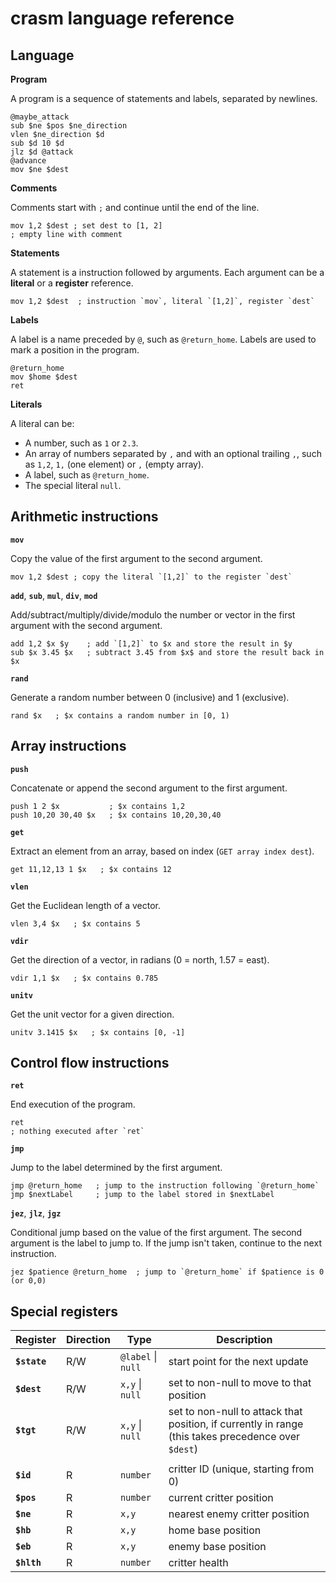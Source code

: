 # crasm language reference

## Language

**Program**

A program is a sequence of statements and labels, separated by newlines.

```
@maybe_attack
sub $ne $pos $ne_direction
vlen $ne_direction $d
sub $d 10 $d
jlz $d @attack
@advance
mov $ne $dest
```

**Comments**

Comments start with `;` and continue until the end of the line.

```
mov 1,2 $dest ; set dest to [1, 2]
; empty line with comment
```

**Statements**

A statement is a instruction followed by arguments. Each argument can be a **literal** or a **register** reference.

```
mov 1,2 $dest  ; instruction `mov`, literal `[1,2]`, register `dest`
```

**Labels**

A label is a name preceded by `@`, such as `@return_home`. Labels are used to mark a position in the program.

```
@return_home
mov $home $dest
ret
```

**Literals**

A literal can be:

- A number, such as `1` or `2.3`.
- An array of numbers separated by `,` and with an optional trailing `,`, such as `1,2`, `1,` (one element) or `,` (empty array).
- A label, such as `@return_home`.
- The special literal `null`.

## Arithmetic instructions

**`mov`**

Copy the value of the first argument to the second argument.

```
mov 1,2 $dest ; copy the literal `[1,2]` to the register `dest`
```

**`add`**, **`sub`**, **`mul`**, **`div`**, **`mod`**

Add/subtract/multiply/divide/modulo the number or vector in the first argument with the second argument.

```
add 1,2 $x $y    ; add `[1,2]` to $x and store the result in $y
sub $x 3.45 $x   ; subtract 3.45 from $x$ and store the result back in $x
```

**`rand`**

Generate a random number between 0 (inclusive) and 1 (exclusive).

```
rand $x   ; $x contains a random number in [0, 1)
```

## Array instructions

**`push`**

Concatenate or append the second argument to the first argument.

```
push 1 2 $x           ; $x contains 1,2
push 10,20 30,40 $x   ; $x contains 10,20,30,40
```

**`get`**

Extract an element from an array, based on index (`GET array index dest`).

```
get 11,12,13 1 $x   ; $x contains 12
```

**`vlen`**

Get the Euclidean length of a vector.

```
vlen 3,4 $x   ; $x contains 5
```

**`vdir`**

Get the direction of a vector, in radians (0 = north, 1.57 = east).

```
vdir 1,1 $x   ; $x contains 0.785
```

**`unitv`**

Get the unit vector for a given direction.

```
unitv 3.1415 $x   ; $x contains [0, -1]
```

## Control flow instructions

**`ret`**

End execution of the program.

```
ret
; nothing executed after `ret`
```

**`jmp`**

Jump to the label determined by the first argument.

```
jmp @return_home   ; jump to the instruction following `@return_home`
jmp $nextLabel     ; jump to the label stored in $nextLabel
```

**`jez`**, **`jlz`**, **`jgz`**

Conditional jump based on the value of the first argument. The second argument is the label to jump to. If the jump isn't taken, continue to the next instruction.

```
jez $patience @return_home  ; jump to `@return_home` if $patience is 0 (or 0,0)
```

## Special registers

| Register     | Direction | Type               | Description                                                                                         |
| ------------ | --------- | ------------------ | --------------------------------------------------------------------------------------------------- |
| **`$state`** | R/W       | `@label` \| `null` | start point for the next update                                                                     |
| **`$dest`**  | R/W       | `x,y` \| `null`    | set to non-null to move to that position                                                            |
| **`$tgt`**   | R/W       | `x,y` \| `null`    | set to non-null to attack that position, if currently in range (this takes precedence over `$dest`) |
|              |           |                    |                                                                                                     |
| **`$id`**    | R         | `number`           | critter ID (unique, starting from 0)                                                                |
| **`$pos`**   | R         | `number`           | current critter position                                                                            |
| **`$ne`**    | R         | `x,y`              | nearest enemy critter position                                                                      |
| **`$hb`**    | R         | `x,y`              | home base position                                                                                  |
| **`$eb`**    | R         | `x,y`              | enemy base position                                                                                 |
| **`$hlth`**  | R         | `number`           | critter health                                                                                      |
